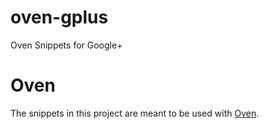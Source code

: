 oven-gplus
==========

Oven Snippets for Google+

Oven
====
The snippets in this project are meant to be used with [Oven][oven].

[oven]: https://github.com/quietlynn/oven
